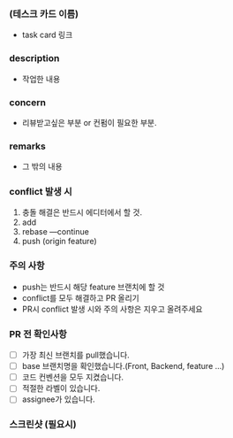 ### (테스크 카드 이름)

- task card 링크

### description

- 작업한 내용

### concern

- 리뷰받고싶은 부분 or 컨펌이 필요한 부분.

### remarks

- 그 밖의 내용

### conflict 발생 시

1. 충돌 해결은 반드시 에디터에서 할 것.
2. add
3. rebase —continue
4. push (origin feature)

### 주의 사항

- push는 반드시 해당 feature 브랜치에 할 것
- conflict를 모두 해결하고 PR 올리기
- PR시 conflict 발생 시와 주의 사항은 지우고 올려주세요

### PR 전 확인사항

- [ ] 가장 최신 브랜치를 pull했습니다.
- [ ] base 브랜치명을 확인했습니다.(Front, Backend, feature ...)
- [ ] 코드 컨벤션을 모두 지켰습니다.
- [ ] 적절한 라벨이 있습니다.
- [ ] assignee가 있습니다.

### 스크린샷 (필요시)
